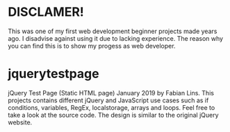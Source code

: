 # DISCLAMER!
This was one of my first web development beginner projects made years ago. I disadvise against using it due to lacking experience. The reason why you can find this is to show my progess as web developer.

# jquerytestpage
jQuery Test Page (Static HTML page) January 2019 by Fabian Lins. This projects contains different jQuery and JavaScript use cases such as if conditions, variables, RegEx, localstorage, arrays and loops. Feel free to take a look at the source code. The design is similar to the original jQuery website.
